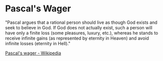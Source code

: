 # Pascal's Wager

"Pascal argues that a rational person should live as though God exists and seek to believe in God. If God does not actually exist, such a person will have only a finite loss (some pleasures, luxury, etc.), whereas he stands to receive infinite gains (as represented by eternity in Heaven) and avoid infinite losses (eternity in Hell)."

[Pascal's wager - Wikipedia](https://en.wikipedia.org/wiki/Pascal%27s_wager)